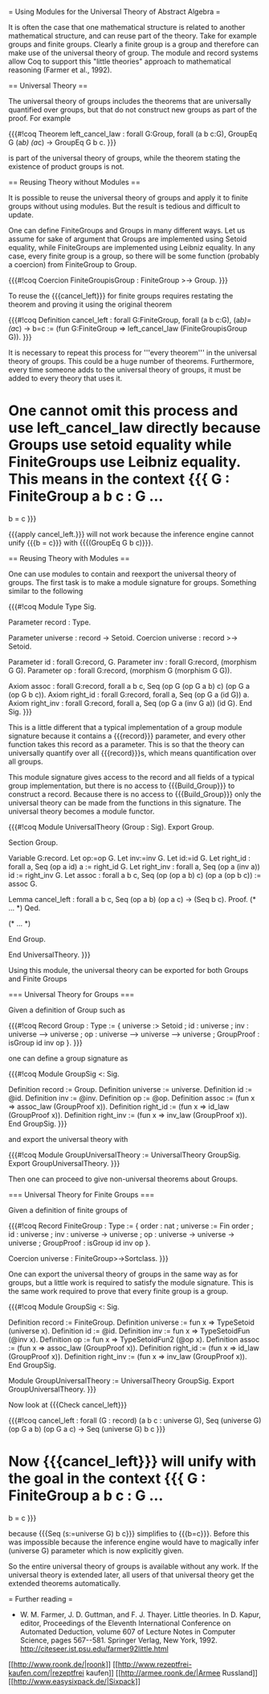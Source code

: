 = Using Modules for the Universal Theory of Abstract Algebra =

It is often the case that one mathematical structure is related to another mathematical structure, and can reuse part of the theory.  Take for example groups and finite groups.  Clearly a finite group is a group and therefore can make use of the universal theory of group.  The module and record systems allow Coq to support this "little theories" approach to mathematical reasoning (Farmer et al., 1992).

== Universal Theory ==

The universal theory of groups includes the theorems that are universally quantified over groups, but that do not construct new groups as part of the proof.  For example

{{{#!coq
Theorem left_cancel_law : forall G:Group, forall (a b c:G), GroupEq G (a*b) (a*c) -> GroupEq G b c.
}}}

is part of the universal theory of groups, while the theorem stating the existence of product groups is not.

== Reusing Theory without Modules ==

It is possible to reuse the universal theory of groups and apply it to finite groups without using modules.  But the result is tedious and difficult to update.

One can define FiniteGroups and Groups in many different ways.  Let us assume for sake of argument that Groups are implemented using Setoid equality, while FiniteGroups are implemented using Leibniz equality.  In any case, every finite group is a group, so there will be some function (probably a coercion) from FiniteGroup to Group.

{{{#!coq
Coercion FiniteGroupisGroup : FiniteGroup >-> Group.
}}}

To reuse the {{{cancel_left}}} for finite groups requires restating the theorem and proving it using the original theorem

{{{#!coq
Definition cancel_left : forall G:FiniteGroup, forall (a b c:G), (a*b)=(a*c) -> b=c :=
(fun G:FiniteGroup => left_cancel_law (FiniteGroupisGroup G)).
}}}

It is necessary to repeat this process for '''every theorem''' in the universal theory of groups.  This could be a huge number of theorems.  Furthermore, every time someone adds to the universal theory of groups, it must be added to every theory that uses it.

One cannot omit this process and use left_cancel_law directly because Groups use setoid equality while FiniteGroups use Leibniz equality.  This means in the context
{{{
G : FiniteGroup
a b c : G
...
=====================
b = c
}}}

{{{apply cancel_left.}}} will not work because the inference engine cannot unify {{{b = c}}} with {{{(GroupEq G b c)}}}.

== Reusing Theory with Modules ==

One can use modules to contain and reexport the universal theory of groups.  The first task is to make a module signature for groups.  Something similar to the following

{{{#!coq
Module Type Sig.

Parameter record : Type.

Parameter universe : record -> Setoid.
Coercion universe : record >-> Setoid.

Parameter id : forall G:record, G.
Parameter inv : forall G:record, (morphism G G).
Parameter op : forall G:record, (morphism G (morphism G G)).

Axiom assoc : forall G:record, forall a b c, Seq (op G (op G a b) c) (op G a (op G b c)).
Axiom right_id : forall G:record, forall a, Seq (op G a (id G)) a.
Axiom right_inv : forall G:record, forall a, Seq (op G a (inv G a)) (id G).
End Sig.
}}}

This is a little different that a typical implementation of a group module signature because it contains a {{{record}}} parameter, and every other function takes this record as a parameter.  This is so that the theory can universally quantify over all {{{record}}}s, which means quantification over all groups.

This module signature gives access to the record and all fields of a typical group implementation, but there is no access to {{{Build_Group}}} to construct a record.  Because there is no access to {{{Build_Group}}} only the universal theory can be made from the functions in this signature.  The universal theory becomes a module functor.

{{{#!coq
Module UniversalTheory (Group : Sig).
Export Group.

Section Group.

Variable G:record.
Let op:=op G.
Let inv:=inv G.
Let id:=id G.
Let right_id : forall a, Seq (op a id) a := right_id G.
Let right_inv : forall a, Seq (op a (inv a)) id := right_inv G.
Let assoc : forall a b c, Seq (op (op a b) c) (op a (op b c)) := assoc G.

Lemma cancel_left : forall a b c, Seq (op a b) (op a c) -> (Seq b c).
Proof.
(* ... *)
Qed.

(* ... *)

End Group.

End UniversalTheory.
}}}

Using this module, the universal theory can be exported for both Groups and Finite Groups

=== Universal Theory for Groups ===

Given a definition of Group such as

{{{#!coq
Record Group : Type :=
{ universe :> Setoid
; id : universe
; inv : universe --> universe
; op : universe --> universe --> universe
; GroupProof : isGroup id inv op
}.
}}}

one can define a group signature as

{{{#!coq
Module GroupSig <: Sig.

Definition record := Group.
Definition universe := universe.
Definition id := @id.
Definition inv := @inv.
Definition op := @op.
Definition assoc := (fun x => assoc_law (GroupProof x)).
Definition right_id := (fun x => id_law (GroupProof x)).
Definition right_inv := (fun x => inv_law (GroupProof x)).
End GroupSig.
}}}

and export the universal theory with

{{{#!coq
Module GroupUniversalTheory := UniversalTheory GroupSig.
Export GroupUniversalTheory.
}}}

Then one can proceed to give non-universal theorems about Groups.

=== Universal Theory for Finite Groups ===

Given a definition of finite groups of

{{{#!coq
Record FiniteGroup : Type :=
{ order : nat
; universe := Fin order
; id : universe
; inv : universe -> universe
; op : universe -> universe -> universe
; GroupProof : isGroup id inv op
}.

Coercion universe : FiniteGroup>->Sortclass.
}}}

One can export the universal theory of groups in the same way as for groups, but a little work is required to satisfy the module signature.  This is the same work required to prove that every finite group is a group.

{{{#!coq
Module GroupSig <: Sig.

Definition record := FiniteGroup.
Definition universe := fun x => TypeSetoid (universe x).
Definition id := @id.
Definition inv := fun x => TypeSetoidFun (@inv x).
Definition op := fun x => TypeSetoidFun2 (@op x).
Definition assoc := (fun x => assoc_law (GroupProof x)).
Definition right_id := (fun x => id_law (GroupProof x)).
Definition right_inv := (fun x => inv_law (GroupProof x)).
End GroupSig.

Module GroupUniversalTheory := UniversalTheory GroupSig.
Export GroupUniversalTheory.
}}}

Now look at {{{Check cancel_left}}}

{{{#!coq
cancel_left
     : forall (G : record) (a b c : universe G),
       Seq (universe G) (op G a b) (op G a c) -> Seq (universe G) b c
}}}


Now {{{cancel_left}}} will unify with the goal in the context
{{{
G : FiniteGroup
a b c : G
...
=====================
b = c
}}}

because {{{Seq (s:=universe G) b c}}} simplifies to {{{b=c}}}.  Before this was impossible because the inference engine would have to magically infer (universe G) parameter which is now explicitly given.

So the entire universal theory of groups is available without any work.  If the universal theory is extended later, all users of that universal theory get the extended theorems automatically.

= Further reading =
* W. M. Farmer, J. D. Guttman, and F. J. Thayer. Little theories. In D. Kapur, editor, Proceedings of the Eleventh International Conference on Automated Deduction, volume 607 of Lecture Notes in Computer Science, pages 567--581. Springer Verlag, New York, 1992. http://citeseer.ist.psu.edu/farmer92little.html

[[http://www.roonk.de/|roonk]]
[[http://www.rezeptfrei-kaufen.com/|rezeptfrei kaufen]]
[[http://armee.roonk.de/|Armee Russland]]
[[http://www.easysixpack.de/|Sixpack]]

